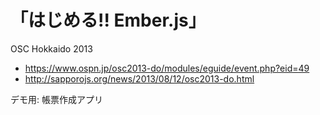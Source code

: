 # 「はじめる!! Ember.js」

OSC Hokkaido 2013

* https://www.ospn.jp/osc2013-do/modules/eguide/event.php?eid=49
* http://sapporojs.org/news/2013/08/12/osc2013-do.html

デモ用: 帳票作成アプリ
